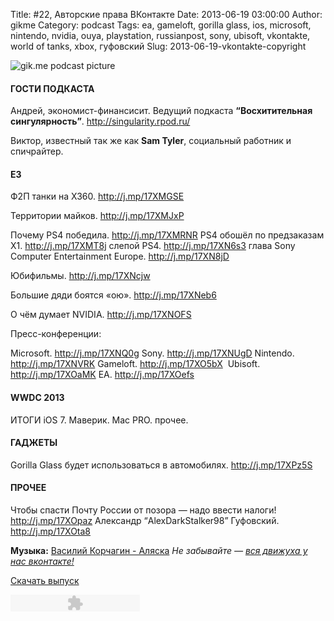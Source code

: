 Title: #22, Авторские права ВКонтакте
Date: 2013-06-19 03:00:00
Author: gikme
Category: podcast
Tags: ea, gameloft, gorilla glass, ios, microsoft, nintendo, nvidia, ouya, playstation, russianpost, sony, ubisoft, vkontakte, world of tanks, xbox, гуфовский
Slug: 2013-06-19-vkontakte-copyright

![gik.me podcast picture](http://4.bp.blogspot.com/-C0HA0ReFs8w/UcGmO-tXD3I/AAAAAAAALg4/q75VXavmDZg/s1600/gikme-pic-s01e22.jpg)

#### ГОСТИ ПОДКАСТА

Андрей, экономист-финансисит.
Ведущий подкаста **“Восхитительная сингулярность”**.
<http://singularity.rpod.ru/>

Виктор, известный так же как **Sam Tyler**, социальный работник и
спичрайтер.

#### E3 


Ф2П танки на X360. <http://j.mp/17XMGSE>


Территории майков. <http://j.mp/17XMJxP> 


Почему PS4 победила. <http://j.mp/17XMRNR> PS4 обошёл по предзаказам X1.
<http://j.mp/17XMT8j> слепой PS4. <http://j.mp/17XN6s3> глава Sony
Computer Entertainment Europe. <http://j.mp/17XN8jD> 


Юбифильмы. <http://j.mp/17XNcjw>


Большие дяди боятся «ою». <http://j.mp/17XNeb6>


О чём думает NVIDIA. <http://j.mp/17XNOFS>


Пресс-конференции: 

Microsoft. <http://j.mp/17XNQ0g>
Sony. <http://j.mp/17XNUgD>
Nintendo. <http://j.mp/17XNVRK>
Gameloft. <http://j.mp/17XO5bX> 
Ubisoft. <http://j.mp/17XOaMK>
EA. <http://j.mp/17XOefs>


#### WWDC 2013

ИТОГИ iOS 7. Маверик. Mac PRO. прочее. 

#### ГАДЖЕТЫ 

<div>

Gorilla Glass будет использоваться в автомобилях.
    <http://j.mp/17XPz5S>

#### ПРОЧЕЕ

Чтобы спасти Почту России от позора — надо ввести налоги!
    <http://j.mp/17XOpaz>
Александр “AlexDarkStalker98” Гуфовский. <http://j.mp/17XOta8>

**Музыка:** [Василий Корчагин - Аляска](http://vk.com/bacc3)
*Не забывайте — [вся движуха у нас вконтакте!](http://vk.com/gikme)*

[Скачать
выпуск](http://static.qnub.ru/gik.me/mp3/s01/00022-vkontakte-copyright.mp3)

</div>

<embed type="application/x-shockwave-flash" src="http://assets.tumblr.com/swf/audio_player.swf?audio_file=http%3A%2F%2Fstatic.qnub.ru%2Fgik.me%2Fmp3%2Fs01%2F00022-vkontakte-copyright.mp3&amp;color=FFFFFF" height="27" width="207" quality="best" wmode="opaque">
</embed>

